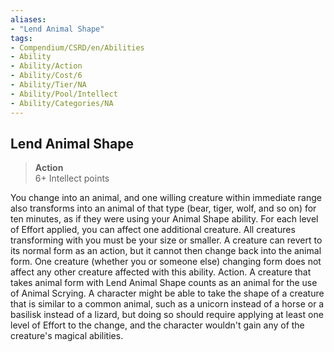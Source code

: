 ```yaml
---
aliases:
- "Lend Animal Shape"
tags:
- Compendium/CSRD/en/Abilities
- Ability
- Ability/Action
- Ability/Cost/6
- Ability/Tier/NA
- Ability/Pool/Intellect
- Ability/Categories/NA
---
```


  
## Lend Animal Shape  
>**Action**  
>6+ Intellect points
  
You change into an animal, and one willing creature within immediate range also transforms into an animal of that type (bear, tiger, wolf, and so on) for ten minutes, as if they were using your Animal Shape ability. For each level of Effort applied, you can affect one additional creature. All creatures transforming with you must be your size or smaller. A creature can revert to its normal form as an action, but it cannot then change back into the animal form. One creature (whether you or someone else) changing form does not affect any other creature affected with this ability. Action.	A creature that takes animal form with Lend Animal Shape counts as an animal for the use of Animal Scrying.	A character might be able to take the shape of a creature that is similar to a common animal, such as a unicorn instead of a horse or a basilisk instead of a lizard, but doing so should require applying at least one level of Effort to the change, and the character wouldn't gain any of the creature's magical abilities.